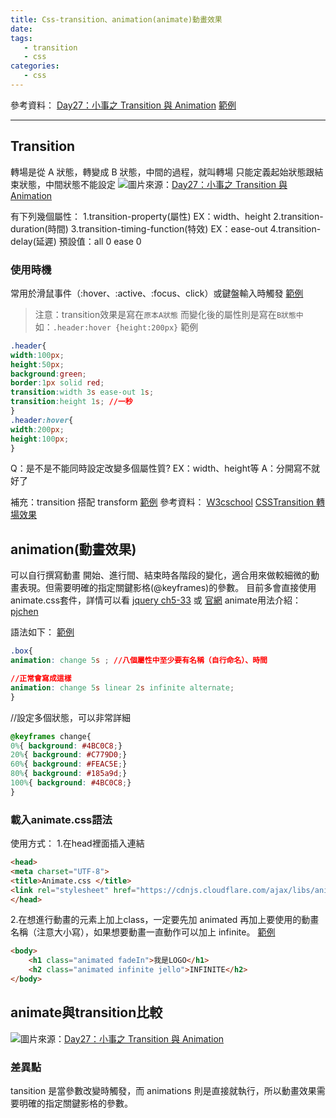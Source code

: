 ```yaml
---
title: Css-transition、animation(animate)動畫效果
date: 
tags:
   - transition
   - css
categories:
   - css
---
```


參考資料：
[Day27：小事之 Transition 與 Animation](https://ithelp.ithome.com.tw/articles/10197303)
[範例](https://codepen.io/chunwen/pen/rRrwKp)
- - - -
## Transition
轉場是從 A 狀態，轉變成 B 狀態，中間的過程，就叫轉場
只能定義起始狀態跟結束狀態，中間狀態不能設定
![](https://i.imgur.com/hLg9uIp.png)圖片來源：[Day27：小事之 Transition 與 Animation](https://ithelp.ithome.com.tw/articles/10197303)
<!-- more -->
有下列幾個屬性：
1.transition-property(屬性) EX：width、height
2.transition-duration(時間)
3.transition-timing-function(特效) EX：ease-out
4.transition-delay(延遲)
預設值：all 0 ease 0

### 使用時機
常用於滑鼠事件（:hover、:active、:focus、click）或鍵盤輸入時觸發 
[範例](https://codepen.io/chunwen/pen/rRrwKp)
>注意：transition效果是寫在`原本A狀態`
>而變化後的屬性則是寫在`B狀態中`如：`.header:hover {height:200px}`
範例
```css
.header{
width:100px;
height:50px;
background:green;
border:1px solid red;
transition:width 3s ease-out 1s;
transition:height 1s; //一秒
}
.header:hover{
width:200px;
height:100px;
}
```
Q：是不是不能同時設定改變多個屬性質? EX：width、height等
A：分開寫不就好了

補充：transition 搭配 transform [範例](https://www.w3schools.com/css/tryit.asp?filename=trycss3_transition_transform)
參考資料：
[Ｗ3cschool](https://www.w3school.com.cn/cssref/pr_transition.asp)
[CSSTransition 轉場效果](https://carlos-studio.com/2017/02/23/css-transition-%E8%BD%89%E5%A0%B4%E6%95%88%E6%9E%9C/)

## animation(動畫效果)
可以自行撰寫動畫 開始、進行間、結束時各階段的變化，適合用來做較細微的動畫表現。但需要明確的指定關鍵影格(@keyframes)的參數。
目前多會直接使用animate.css套件，詳情可以看
 [jquery ch5-33](https://www.udemy.com/jquery-learning/learn/v4/t/lecture/5190570?start=300) 或 [官網](https://daneden.github.io/animate.css/) 
animate用法介紹： [pjchen](https://pjchender.blogspot.com/2015/12/cssanimation-keyframes.html) 

語法如下： [範例](https://www.w3schools.com/css/tryit.asp?filename=trycss3_animation1)
```css
.box{
animation: change 5s ; //八個屬性中至少要有名稱（自行命名）、時間

//正常會寫成這樣
animation: change 5s linear 2s infinite alternate;
}
```

//設定多個狀態，可以非常詳細
```css
@keyframes change{
0%{ background: #4BC0C8;}
20%{ background: #C779D0;}
60%{ background: #FEAC5E;}
80%{ background: #185a9d;}
100%{ background: #4BC0C8;}
}
```

### 載入animate.css語法
使用方式：
1.在head裡面插入連結
```html
<head>
<meta charset="UTF-8">
<title>Animate.css </title>
<link rel="stylesheet" href="https://cdnjs.cloudflare.com/ajax/libs/animate.css/3.7.0/animate.min.css">
</head>
```

2.在想進行動畫的元素上加上class，一定要先加 animated 再加上要使用的動畫名稱（注意大小寫），如果想要動畫一直動作可以加上 infinite。 [範例](https://codepen.io/chunwen/pen/rRrwKp)
```html
<body>
    <h1 class="animated fadeIn">我是LOGO</h1>
    <h2 class="animated infinite jello">INFINITE</h2>
</body>
```

## animate與transition比較
![](https://i.imgur.com/HGV5BAR.png)圖片來源：[Day27：小事之 Transition 與 Animation](https://ithelp.ithome.com.tw/articles/10197303)
### 差異點
tansition 是當參數改變時觸發，而 animations 則是直接就執行，所以動畫效果需要明確的指定關鍵影格的參數。
